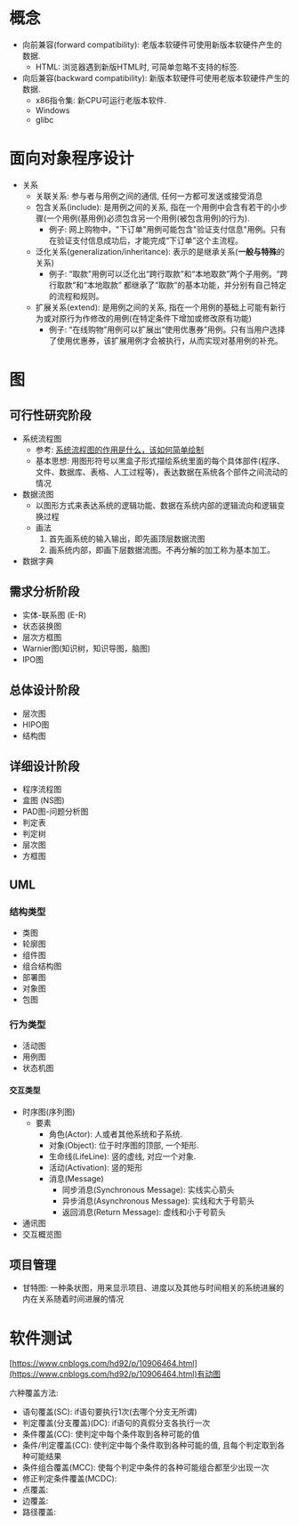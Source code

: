 # 概念
* 向前兼容(forward compatibility): 老版本软硬件可使用新版本软硬件产生的数据. 
    * HTML: 浏览器遇到新版HTML时, 可简单忽略不支持的标签. 
* 向后兼容(backward compatibility): 新版本软硬件可使用老版本软硬件产生的数据. 
    * x86指令集: 新CPU可运行老版本软件. 
    * Windows
    * glibc

# 面向对象程序设计
* 关系
    * 关联关系: 参与者与用例之间的通信, 任何一方都可发送或接受消息
    * 包含关系(include): 是用例之间的关系, 指在一个用例中会含有若干的小步骤(一个用例(基用例)必须包含另一个用例(被包含用例)的行为). 
        * 例子: 网上购物中，"下订单"用例可能包含"验证支付信息"用例。只有在验证支付信息成功后，才能完成“下订单”这个主流程。
    * 泛化关系(generalization/inheritance): 表示的是继承关系(**一般与特殊**的关系)
        * 例子: “取款”用例可以泛化出“跨行取款”和“本地取款”两个子用例。“跨行取款”和“本地取款” 都继承了“取款”的基本功能，并分别有自己特定的流程和规则。﻿
    * 扩展关系(extend): 是用例之间的关系, 指在一个用例的基础上可能有新行为或对原行为作修改的用例(在特定条件下增加或修改原有功能)
        * 例子: “在线购物”用例可以扩展出“使用优惠券”用例。只有当用户选择了使用优惠券，该扩展用例才会被执行，从而实现对基用例的补充。﻿

# 图
## 可行性研究阶段
* 系统流程图
    * 参考: [系统流程图的作用是什么，该如何简单绘制](https://www.liuchengtu.com/tutorial/xitong.html)
    * 基本思想: 用图形符号以黑盒子形式描绘系统里面的每个具体部件(程序、文件、数据库、表格、人工过程等)，表达数据在系统各个部件之间流动的情况
* 数据流图
    * 以图形方式来表达系统的逻辑功能、数据在系统内部的逻辑流向和逻辑变换过程
    * 画法
        1. 首先画系统的输入输出，即先画顶层数据流图
        2. 画系统内部，即画下层数据流图。不再分解的加工称为基本加工。
* 数据字典

## 需求分析阶段
* 实体-联系图 (E-R)
* 状态装换图
* 层次方框图
* Warnier图(知识树，知识导图，脑图)
* IPO图

## 总体设计阶段
* 层次图
* HIPO图
* 结构图

## 详细设计阶段
* 程序流程图
* 盒图 (NS图)
* PAD图-问题分析图
* 判定表
* 判定树
* 层次图
* 方框图

## UML
### 结构类型
* 类图
* 轮廓图
* 组件图
* 组合结构图
* 部署图
* 对象图
* 包图
### 行为类型
* 活动图
* 用例图
* 状态机图
#### 交互类型
* 时序图(序列图)
    * 要素
        * 角色(Actor): 人或者其他系统和子系统. 
        * 对象(Object): 位于时序图的顶部, 一个矩形. 
        * 生命线(LifeLine): 竖的虚线, 对应一个对象. 
        * 活动(Activation): 竖的矩形
        * 消息(Message)
            * 同步消息(Synchronous Message): 实线实心箭头
            * 异步消息(Asynchronous Message): 实线和大于号箭头
            * 返回消息(Return Message): 虚线和小于号箭头
* 通讯图
* 交互概览图

## 项目管理
* 甘特图: 一种条状图，用来显示项目、进度以及其他与时间相关的系统进展的内在关系随着时间进展的情况

# 软件测试
[https://www.cnblogs.com/hd92/p/10906464.html](https://www.cnblogs.com/hd92/p/10906464.html)有动图

六种覆盖方法:
* 语句覆盖(SC): if语句要执行1次(去哪个分支无所谓)
* 判定覆盖(分支覆盖)(DC): if语句的真假分支各执行一次
* 条件覆盖(CC): 使判定中每个条件取到各种可能的值
* 条件/判定覆盖(CC): 使判定中每个条件取到各种可能的值, 且每个判定取到各种可能结果
* 条件组合覆盖(MCC): 使每个判定中条件的各种可能组合都至少出现一次
* 修正判定条件覆盖(MCDC): 
* 点覆盖: 
* 边覆盖: 
* 路径覆盖: 